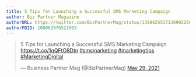 ```yaml
---
title: 5 Tips for Launching a Successful SMS Marketing Campaign
author: Biz Partner Magazine
authorURL: https://twitter.com/BizPartnerMag/status/1398625537136992260
authorFBID: 100002976521003
---
```


<blockquote class="twitter-tweet"><p lang="en" dir="ltr">5 Tips for Launching a Successful SMS Marketing Campaign <a href="https://t.co/1qQFtO8Dtn">https://t.co/1qQFtO8Dtn</a> <a href="https://twitter.com/hashtag/smsmarketing?src=hash&amp;ref_src=twsrc%5Etfw">#smsmarketing</a> <a href="https://twitter.com/hashtag/marketingtips?src=hash&amp;ref_src=twsrc%5Etfw">#marketingtips</a> <a href="https://twitter.com/hashtag/MarketingDigital?src=hash&amp;ref_src=twsrc%5Etfw">#MarketingDigital</a></p>&mdash; Business Partner Mag (@BizPartnerMag) <a href="https://twitter.com/BizPartnerMag/status/1398625537136992260?ref_src=twsrc%5Etfw">May 29, 2021</a></blockquote> <script async src="https://platform.twitter.com/widgets.js" charset="utf-8"></script>
